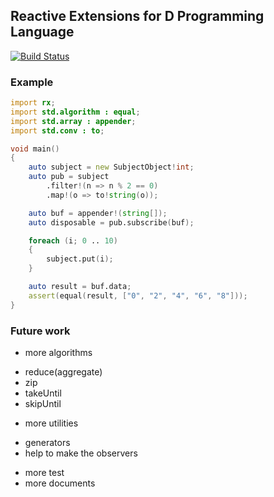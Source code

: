## Reactive Extensions for D Programming Language
[![Build Status](https://travis-ci.org/lempiji/rx.svg?branch=master)](https://travis-ci.org/lempiji/rx)

### Example
```d
import rx;
import std.algorithm : equal;
import std.array : appender;
import std.conv : to;

void main()
{
    auto subject = new SubjectObject!int;
    auto pub = subject
        .filter!(n => n % 2 == 0)
        .map!(o => to!string(o));

    auto buf = appender!(string[]);
    auto disposable = pub.subscribe(buf);

    foreach (i; 0 .. 10)
    {
        subject.put(i);
    }

    auto result = buf.data;
    assert(equal(result, ["0", "2", "4", "6", "8"]));
}
```

### Future work
- more algorithms
 * reduce(aggregate)
 * zip
 * takeUntil
 * skipUntil
- more utilities
 * generators
 * help to make the observers
- more test
- more documents
